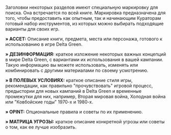 Заголовки некоторых разделов имеют специальную маркировку для поиска. 
Она встречается по всей книге. Маркировка предназначена для того, чтобы предоставить как опытным, так и начинающим Кураторам готовый набор инструментов, из которых можно выбирать подходящие варианты для своих игр.

**» АССЕТ:** Описание книги, предмета, места или
персонажа, готового к использованию в игре Delta Green.

**» ДЕЗИНФОРМАЦИЯ:** краткое изложение некоторых важных концепций в мире Delta Green, с вариантами их использования в вашей кампании. Такую информацию вы можете использовать, изменять или комбинировать с другими материалами по своему усмотрению.

**» В ПОЛЕВЫХ УСЛОВИЯХ:** краткое описание стиля игры, рекомендации, как правильно "прочувствовать" игровой процесс, предыстории для новых кампаний в Delta Green и временные промежутки для них,
например, Вторая мировая война, Холодная война или "Ковбойские годы" 1970-х и 1980-х.

**» OPINT:** Опциональные правила и советы по их применению.

**» МАТРИЦА УГРОЗЫ:** краткое описание конкретной угрозы или советы о том, как ее лучше изобразить.